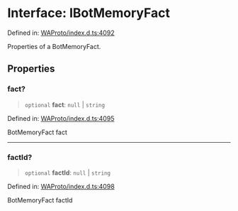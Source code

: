 # Interface: IBotMemoryFact

Defined in: [WAProto/index.d.ts:4092](https://github.com/Fokusdotid/Baileys/blob/db1d3e5f41e9eede5877460f9adbb0224021575c/WAProto/index.d.ts#L4092)

Properties of a BotMemoryFact.

## Properties

### fact?

> `optional` **fact**: `null` \| `string`

Defined in: [WAProto/index.d.ts:4095](https://github.com/Fokusdotid/Baileys/blob/db1d3e5f41e9eede5877460f9adbb0224021575c/WAProto/index.d.ts#L4095)

BotMemoryFact fact

***

### factId?

> `optional` **factId**: `null` \| `string`

Defined in: [WAProto/index.d.ts:4098](https://github.com/Fokusdotid/Baileys/blob/db1d3e5f41e9eede5877460f9adbb0224021575c/WAProto/index.d.ts#L4098)

BotMemoryFact factId
